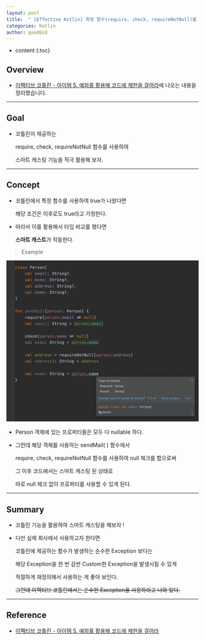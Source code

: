 ```yaml
---
layout: post
title:  " [Effective Kotlin] 특정 함수(require, check, requireNotNull)를 사용해 스마트 캐스팅 기능 활용하기 "
categories: Kotlin
author: goodGid
---
```

* content
{:toc}

## Overview

* [이펙티브 코틀린 - 아이템 5. 예외를 활용해 코드에 제한을 걸어라](https://bit.ly/3F2kh2t)에 나오는 내용을 정리했습니다.


---

## Goal

* 코틀린이 제공하는 

  require, check, requireNotNull 함수를 사용하여 
  
  스마트 캐스팅 기능을 적극 활용해 보자.


---

## Concept

* 코틀린에서 특정 함수를 사용하여 true가 나왔다면

  해당 조건은 이후로도 true라고 가정한다.

* 따라서 이를 활용해서 타입 비교를 했다면

  **스마트 캐스트**가 작동한다.

> Example 

![](/assets/img/kotlin/Effective-Kotlin-Smart-Casting_1.png)

* Person 객체에 있는 프로퍼티들은 모두 다 nullable 하다.

* 그런데 해당 객체를 사용하는 sendMail( ) 함수에서

  require, check, requireNotNull 함수를 사용하여 null 체크를 함으로써

  그 이후 코드에서는 스마트 캐스팅 된 상태로

  따로 null 체크 없이 프로퍼티를 사용할 수 있게 된다.

---

## Summary

* 코틀린 기능을 활용하여 스마트 캐스팅을 해보자 !

* 다만 실제 회사에서 사용하고자 한다면 

  코틀린에 제공하는 함수가 발생하는 순수한 Exception 보다는

  해당 Exception을 한 번 감싼 Custom한 Exception을 발생시킬 수 있게 
  
  적절하게 재정의해서 사용하는 게 좋아 보인다.

  ~~그런데 이펙티브 코틀린에서는 순수한 Exception을 사용하라고 나와 있다.~~

---

## Reference

* [이펙티브 코틀린 - 아이템 5. 예외를 활용해 코드에 제한을 걸어라](https://bit.ly/3F2kh2t)